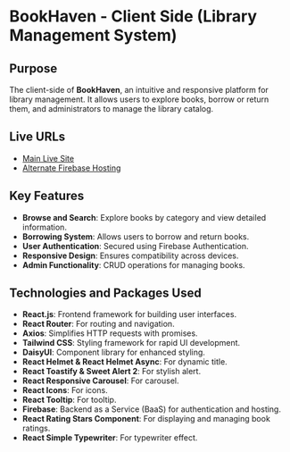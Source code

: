 # BookHaven - Client Side (Library Management System)

## Purpose  
The client-side of **BookHaven**, an intuitive and responsive platform for library management. It allows users to explore books, borrow or return them, and administrators to manage the library catalog.

## Live URLs  
- [Main Live Site](https://bookhaven-f4847.web.app/)  
- [Alternate Firebase Hosting](https://bookhaven-f4847.firebaseapp.com/)  

## Key Features  
- **Browse and Search**: Explore books by category and view detailed information.  
- **Borrowing System**: Allows users to borrow and return books.  
- **User Authentication**: Secured using Firebase Authentication.  
- **Responsive Design**: Ensures compatibility across devices.  
- **Admin Functionality**: CRUD operations for managing books.  

## Technologies and Packages Used  
- **React.js**: Frontend framework for building user interfaces.  
- **React Router**: For routing and navigation.  
- **Axios**: Simplifies HTTP requests with promises.  
- **Tailwind CSS**: Styling framework for rapid UI development.  
- **DaisyUI**: Component library for enhanced styling.  
- **React Helmet & React Helmet Async**: For dynamic title.  
- **React Toastify & Sweet Alert 2**: For stylish alert.  
- **React Responsive Carousel**: For carousel.  
- **React Icons**: For icons.  
- **React Tooltip**: For tooltip.  
- **Firebase**: Backend as a Service (BaaS) for authentication and hosting.  
- **React Rating Stars Component**: For displaying and managing book ratings.  
- **React Simple Typewriter**: For typewriter effect.  